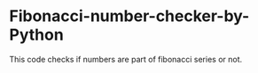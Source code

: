 # Fibonacci-number-checker-by-Python
This code checks if numbers are part of fibonacci series or not.
